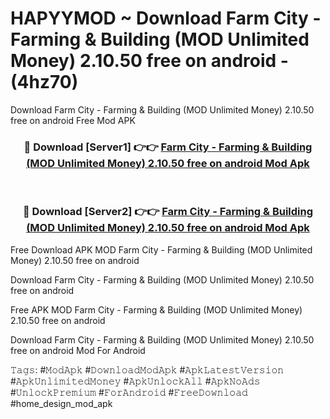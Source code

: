 # HAPYYMOD ~ Download Farm City - Farming & Building (MOD Unlimited Money) 2.10.50 free on android - (4hz70)
Download Farm City - Farming & Building (MOD Unlimited Money) 2.10.50 free on android Free Mod APK

<div align="center">
<h3>🔴 Download [Server1] 👉👉 <a href="https://apk-comot.site?title=Farm_City_-_Farming_&_Building_(MOD_Unlimited_Money)_2.10.50_free_on_android">Farm City - Farming & Building (MOD Unlimited Money) 2.10.50 free on android Mod Apk</a></h3><br>

<h3>🔴 Download [Server2] 👉👉 <a href="https://apk-comot.site?title=Farm_City_-_Farming_&_Building_(MOD_Unlimited_Money)_2.10.50_free_on_android">Farm City - Farming & Building (MOD Unlimited Money) 2.10.50 free on android Mod Apk</a></h3>
</div>


Free Download APK MOD Farm City - Farming & Building (MOD Unlimited Money) 2.10.50 free on android

Download Farm City - Farming & Building (MOD Unlimited Money) 2.10.50 free on android 

Free APK MOD Farm City - Farming & Building (MOD Unlimited Money) 2.10.50 free on android 

Download Farm City - Farming & Building (MOD Unlimited Money) 2.10.50 free on android Mod For Android

𝚃𝚊𝚐𝚜: #𝙼𝚘𝚍𝙰𝚙𝚔 #𝙳𝚘𝚠𝚗𝚕𝚘𝚊𝚍𝙼𝚘𝚍𝙰𝚙𝚔 #𝙰𝚙𝚔𝙻𝚊𝚝𝚎𝚜𝚝𝚅𝚎𝚛𝚜𝚒𝚘𝚗 #𝙰𝚙𝚔𝚄𝚗𝚕𝚒𝚖𝚒𝚝𝚎𝚍𝙼𝚘𝚗𝚎𝚢 #𝙰𝚙𝚔𝚄𝚗𝚕𝚘𝚌𝚔𝙰𝚕𝚕 #𝙰𝚙𝚔𝙽𝚘𝙰𝚍𝚜 #𝚄𝚗𝚕𝚘𝚌𝚔𝙿𝚛𝚎𝚖𝚒𝚞𝚖 #𝙵𝚘𝚛𝙰𝚗𝚍𝚛𝚘𝚒𝚍 #𝙵𝚛𝚎𝚎𝙳𝚘𝚠𝚗𝚕𝚘𝚊𝚍 #home_design_mod_apk
